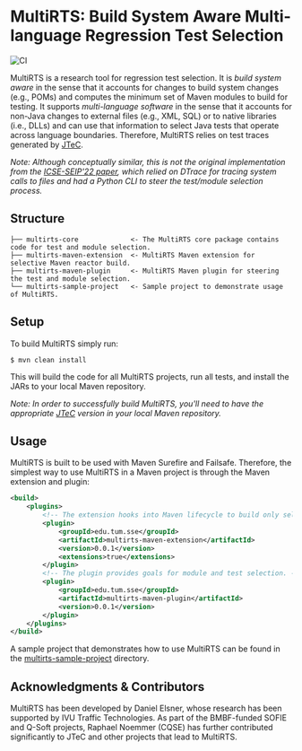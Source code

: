 # MultiRTS: Build System Aware Multi-language Regression Test Selection

![CI](https://github.com/tum-i4/multirts/actions/workflows/maven.yml/badge.svg)

MultiRTS is a research tool for regression test selection.
It is *build system aware* in the sense that it accounts for changes to build system changes (e.g., POMs) and computes the minimum set of Maven modules to build for testing.
It supports *multi-language software* in the sense that it accounts for non-Java changes to external files (e.g., XML, SQL) or to native libraries (i.e., DLLs) and can use that information to select Java tests that operate across language boundaries.
Therefore, MultiRTS relies on test traces generated by [JTeC](https://github.com/tum-i4/JTeC).

*Note: Although conceptually similar, this is not the original implementation from the [ICSE-SEIP'22 paper](https://doi.org/10.1145/3510457.3513078), which relied on DTrace for tracing system calls to files and 
had a Python CLI to steer the test/module selection process.*

## Structure

```
├── multirts-core             <- The MultiRTS core package contains code for test and module selection.
├── multirts-maven-extension  <- MultiRTS Maven extension for selective Maven reactor build.
├── multirts-maven-plugin     <- MultiRTS Maven plugin for steering the test and module selection.
└── multirts-sample-project   <- Sample project to demonstrate usage of MultiRTS.
```

## Setup

To build MultiRTS simply run:

```shell
$ mvn clean install 
```

This will build the code for all MultiRTS projects, run all tests, and install the JARs to your local Maven repository.

*Note: In order to successfully build MultiRTS, you'll need to have the appropriate [JTeC](https://github.com/tum-i4/JTeC) version in your local Maven
repository.*

## Usage

MultiRTS is built to be used with Maven Surefire and Failsafe.
Therefore, the simplest way to use MultiRTS in a Maven project is through the Maven extension and plugin:

```xml
<build>
    <plugins>
        <!-- The extension hooks into Maven lifecycle to build only selected modules. -->
        <plugin>
            <groupId>edu.tum.sse</groupId>
            <artifactId>multirts-maven-extension</artifactId>
            <version>0.0.1</version>
            <extensions>true</extensions>
        </plugin>
        <!-- The plugin provides goals for module and test selection. -->
        <plugin>
            <groupId>edu.tum.sse</groupId>
            <artifactId>multirts-maven-plugin</artifactId>
            <version>0.0.1</version>
        </plugin>
    </plugins>
</build>
```

A sample project that demonstrates how to use MultiRTS can be found in the [multirts-sample-project](./multirts-sample-project) directory.

## Acknowledgments & Contributors

MultiRTS has been developed by Daniel Elsner, whose research has been supported by IVU Traffic Technologies.
As part of the BMBF-funded SOFIE and Q-Soft projects, Raphael Noemmer (CQSE) has further contributed significantly to
JTeC and other projects that lead to MultiRTS.
